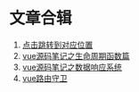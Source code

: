 # 文章合辑
1. [点击跳转到对应位置](https://github.com/lyllovelemon/algorithm-js/tree/master/docs/blog/1.md)
2. [vue源码笔记之生命周期函数篇](https://github.com/lyllovelemon/algorithm-js/tree/master/docs/blog/2.md)
3. [vue源码笔记之数据响应系统](https://github.com/lyllovelemon/algorithm-js/tree/master/docs/blog/3.md)
4. [vue路由守卫](https://github.com/lyllovelemon/algorithm-js/tree/master/docs/blog/4.md)